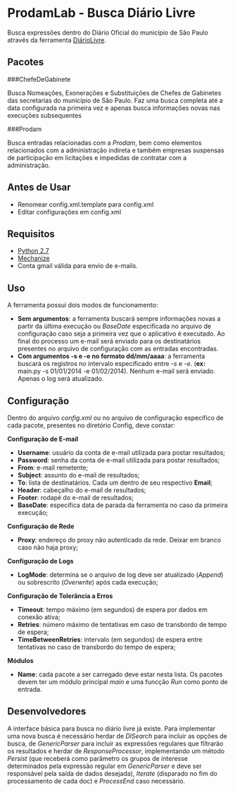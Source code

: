 ProdamLab - Busca Diário Livre
==============================

Busca expressões dentro do Diário Oficial do município de São Paulo através da
ferramenta [DiárioLivre](http://devcolab.each.usp.br/do/).

Pacotes
-------

###ChefeDeGabinete

Busca Nomeações, Exonerações e Substituições de Chefes de Gabinetes das 
secretarias do município de São Paulo.
Faz uma busca completa até a data configurada na primeira vez e apenas busca 
informações novas nas 
execuções subsequentes

###Prodam

Busca entradas relacionadas com a *Prodam*, bem como elementos relacionados com
a administração indireta e também empresas suspensas de participação em 
licitações e impedidas de contratar com a administração.

Antes de Usar
-------------

- Renomear config.xml.template para config.xml
- Editar configurações em config.xml

Requisitos
----------

- [Python 2.7](https://www.python.org/download/releases/2.7/)
- [Mechanize](http://wwwsearch.sourceforge.net/mechanize)
- Conta gmail válida para envio de e-mails.

Uso
---

A ferramenta possui dois modos de funcionamento:

- **Sem argumentos**: a ferramenta buscará sempre informações novas a partir da 
última execução ou *BaseDate* especificada no arquivo de configuração caso seja
a primeira vez que o aplicativo é executado. Ao final do processo um e-mail será
 enviado para os destinatários presentes no arquivo de configuração com as
entradas encontradas.
- **Com argumentos -s e -e no formato dd/mm/aaaa**: a ferramenta buscará os
registros no intervalo especificado entre *-s* e *-e*. (**ex:** main.py -s 
01/01/2014 -e 01/02/2014). Nenhum e-mail será
enviado. Apenas o log será atualizado.

Configuração
------------

Dentro do arquivo *config.xml* ou no arquivo de configuração específico de cada 
pacote, presentes no diretório Config, deve constar:

**Configuração de E-mail**

- **Username**: usuário da conta de e-mail utilizada para postar resultados;
- **Password**: senha da conta de e-mail utilizada para postar resultados;
- **From**: e-mail remetente;
- **Subject**: assunto do e-mail de resultados;
- **To**: lista de destinatários. Cada um dentro de seu respectivo **Email**;
- **Header**: cabeçalho do e-mail de resultados;
- **Footer**: rodapé do e-mail de resultados;
- **BaseDate**: especifica data de parada da ferramenta no caso da primeira
execução;

**Configuração de Rede**

- **Proxy**: endereço do proxy não autenticado da rede. Deixar em branco caso
não haja proxy;

**Configuração de Logs**

- **LogMode**: determina se o arquivo de log deve ser atualizado (*Append*) ou 
sobrescrito (*Overwrite*) após cada execução;

**Configuração de Tolerância a Erros**

- **Timeout**: tempo máximo (em segundos) de espera por dados em conexão ativa;
- **Retries**: número máximo de tentativas em caso de transbordo de tempo de 
espera;
- **TimeBetweenRetries**: intervalo (em segundos) de espera entre tentativas no
caso de transbordo do tempo de espera;

**Módulos**

- **Name**: cada pacote a ser carregado deve estar nesta lista. Os pacotes
devem ter um módulo principal *main* e uma funcção *Run* como ponto de entrada.

Desenvolvedores
---------------

A interface básica para busca no diário livre já existe. Para implementar uma 
nova busca é necessário herdar de *DlSearch* para incluir as opções de busca, de
*GenericParser* para incluir as expressões regulares que filtrarão os resultados
e herdar de  *ResponseProcessor*, implementando um método *Persist* (que 
receberá como parâmetro os grupos de interesse determinados pela expressão 
regular em *GenericParser* e deve ser responsável pela saída de dados desejada), 
*Iterate* (disparado no fim do processamento de cada doc) e 
*ProcessEnd* caso necessário.
